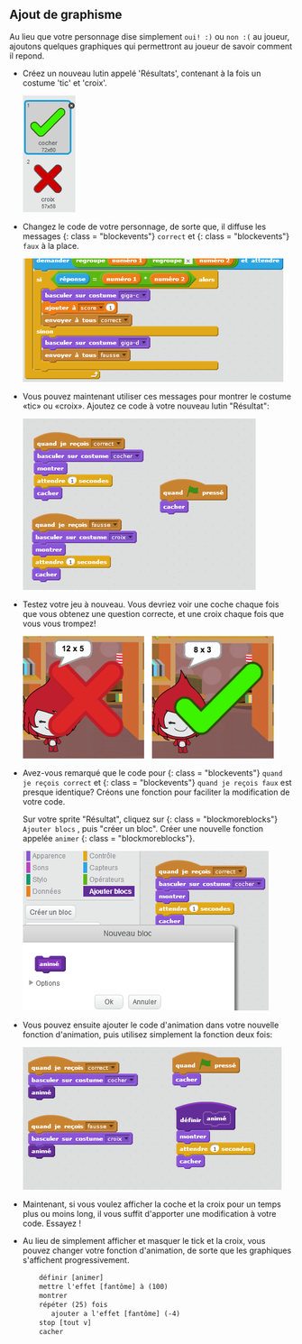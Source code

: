 ## Ajout de graphisme

Au lieu que votre personnage dise simplement ` oui! :) ` ou ` non :( ` au joueur, ajoutons quelques graphiques qui permettront au joueur de savoir comment il repond.

+ Créez un nouveau lutin appelé 'Résultats', contenant à la fois un costume 'tic' et 'croix'.
    
    ![capture d'écran](images/brain-result.png)

+ Changez le code de votre personnage, de sorte que, il diffuse les messages {: class = "blockevents"} ` correct ` et {: class = "blockevents"} ` faux ` à la place.
    
    ![capture d'écran](images/brain-broadcast-answer.png)

+ Vous pouvez maintenant utiliser ces messages pour montrer le costume «tic» ou «croix». Ajoutez ce code à votre nouveau lutin "Résultat":
    
    ![capture d'écran](images/brain-show-answer.png)

+ Testez votre jeu à nouveau. Vous devriez voir une coche chaque fois que vous obtenez une question correcte, et une croix chaque fois que vous vous trompez!
    
    ![capture d'écran](images/brain-test-answer.png)

+ Avez-vous remarqué que le code pour {: class = "blockevents"} ` quand je reçois correct ` et {: class = "blockevents"} ` quand je reçois faux ` est presque identique? Créons une fonction pour faciliter la modification de votre code.
    
    Sur votre sprite "Résultat", cliquez sur {: class = "blockmoreblocks"} ` Ajouter blocs ` , puis "créer un bloc". Créer une nouvelle fonction appelée ` animer ` {: class = "blockmoreblocks"}.
    
    ![capture d'écran](images/brain-animate-function.png)

+ Vous pouvez ensuite ajouter le code d'animation dans votre nouvelle fonction d'animation, puis utilisez simplement la fonction deux fois:
    
    ![capture d'écran](images/brain-use-function.png)

+ Maintenant, si vous voulez afficher la coche et la croix pour un temps plus ou moins long, il vous suffit d'apporter une modification à votre code. Essayez !

+ Au lieu de simplement afficher et masquer le tick et la croix, vous pouvez changer votre fonction d'animation, de sorte que les graphiques s'affichent progressivement.
    
    ```blocks
        définir [animer]
        mettre l'effet [fantôme] à (100)
        montrer
        répéter (25) fois
           ajouter a l'effet [fantôme] (-4)
        stop [tout v]
        cacher
    ```